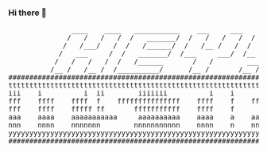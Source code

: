 ### Hi there 👋

<html><pre>
               ____    ____   ___________    ___     ___    ___
              /   /   /   /  /   _______/  /   /   /   /  /   /  
             /   /___/   /  /   /______/  /   /__ /   /  /   /
            /   ___     /  /   _______/  /___     ___/  /__ /   
           /   /   /   /  /   /______       /   /        ___  
          /__ /   /__ /  /__________/      /__ /       /__ /    
############################################################################                                          
tttttttttttttttttttttttttttttttttttttttttttttttttttttttttttttttttttttttttttt
iii    i          i  ii        iiiiiii          i    i         i         iii
fff    ffff    ffff  f    fffffffffffffff    ffff    f    ffffff    ffffffff
fff    ffff    fffff ff       fffffffffff    ffff    f       fff       fffff
aaa    aaaa    aaaaaaaaaaa     aaaaaaaaaa    aaaa    a    aaaaaa    aaaaaaaa
nnn    nnnn    nnnnnnn        nnnnnnnnnnn    nnnn    n    nnnnnn    nnnnnnnn
yyyyyyyyyyyyyyyyyyyyyyyyyyyyyyyyyyyyyyyyyyyyyyyyyyyyyyyyyyyyyyyyyyyyyyyyyyyy
############################################################################

</pre></html>

<!--
Here are some ideas to get you started:

- 🔭 I’m currently working on ...
- 🌱 I’m currently learning ...
- 👯 I’m looking to collaborate on ...
- 🤔 I’m looking for help with ...
- 💬 Ask me about ...
- 📫 How to reach me: ...
- 😄 Pronouns: ...
- ⚡ Fun fact: ...
-->
